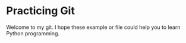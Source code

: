 # Practicing Git

Welcome to my git. I hope these example or file could help you to learn Python programming. 